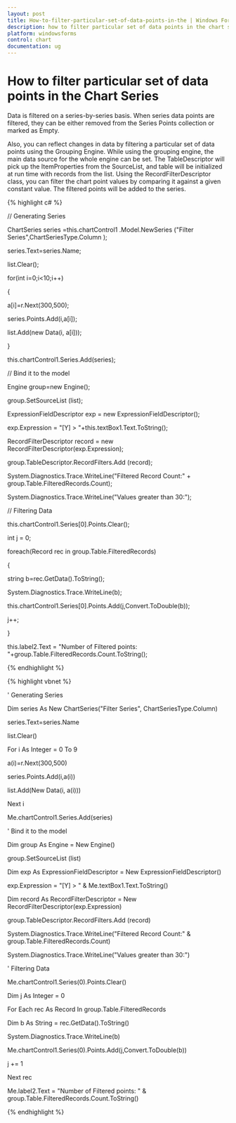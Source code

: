 ```yaml
---
layout: post
title: How-to-filter-particular-set-of-data-points-in-the | Windows Forms | Syncfusion
description: how to filter particular set of data points in the chart series
platform: windowsforms
control: chart
documentation: ug
---
```


# How to filter particular set of data points in the Chart Series

Data is filtered on a series-by-series basis. When series data points are filtered, they can be either removed from the Series Points collection or marked as Empty.

Also, you can reflect changes in data by filtering a particular set of data points using the Grouping Engine. While using the grouping engine, the main data source for the whole engine can be set. The TableDescriptor will pick up the ItemProperties from the SourceList, and table will be initialized at run time with records from the list. Using the RecordFilterDescriptor class, you can filter the chart point values by comparing it against a given constant value. The filtered points will be added to the series.



 {% highlight c# %}



// Generating Series

ChartSeries series =this.chartControl1 .Model.NewSeries ("Filter Series",ChartSeriesType.Column );

series.Text=series.Name;

list.Clear();

for(int i=0;i<10;i++)

{

a[i]=r.Next(300,500);

series.Points.Add(i,a[i]);

list.Add(new Data(i, a[i]));

}

this.chartControl1.Series.Add(series);



// Bind it to the model

Engine group=new Engine();

group.SetSourceList (list);

ExpressionFieldDescriptor exp = new ExpressionFieldDescriptor();

exp.Expression = "[Y] > "+this.textBox1.Text.ToString();

RecordFilterDescriptor record = new RecordFilterDescriptor(exp.Expression);

group.TableDescriptor.RecordFilters.Add (record);

System.Diagnostics.Trace.WriteLine("Filtered Record Count:" + group.Table.FilteredRecords.Count);

System.Diagnostics.Trace.WriteLine("Values greater than 30:");



// Filtering Data

this.chartControl1.Series[0].Points.Clear();

int j = 0;

foreach(Record rec in group.Table.FilteredRecords)

{

string b=rec.GetData().ToString();

System.Diagnostics.Trace.WriteLine(b);

this.chartControl1.Series[0].Points.Add(j,Convert.ToDouble(b));

j++;

}

this.label2.Text = "Number of Filtered points: "+group.Table.FilteredRecords.Count.ToString();

{% endhighlight %}

{% highlight vbnet %}



' Generating Series

Dim series As New ChartSeries("Filter Series", ChartSeriesType.Column)

series.Text=series.Name

list.Clear()

For i As Integer = 0 To 9

a(i)=r.Next(300,500)

series.Points.Add(i,a(i))

list.Add(New Data(i, a(i)))

Next i

Me.chartControl1.Series.Add(series)



' Bind it to the model

Dim group As Engine = New Engine()

group.SetSourceList (list)

Dim exp As ExpressionFieldDescriptor = New ExpressionFieldDescriptor()

exp.Expression = "[Y] > " & Me.textBox1.Text.ToString()

Dim record As RecordFilterDescriptor = New RecordFilterDescriptor(exp.Expression)

group.TableDescriptor.RecordFilters.Add (record)

System.Diagnostics.Trace.WriteLine("Filtered Record Count:" & group.Table.FilteredRecords.Count)

System.Diagnostics.Trace.WriteLine("Values greater than 30:")



' Filtering Data

Me.chartControl1.Series(0).Points.Clear()

Dim j As Integer = 0

For Each rec As Record In group.Table.FilteredRecords

Dim b As String = rec.GetData().ToString()

System.Diagnostics.Trace.WriteLine(b)

Me.chartControl1.Series(0).Points.Add(j,Convert.ToDouble(b))

j += 1

Next rec

Me.label2.Text = "Number of Filtered points: " & group.Table.FilteredRecords.Count.ToString()

{% endhighlight %}

